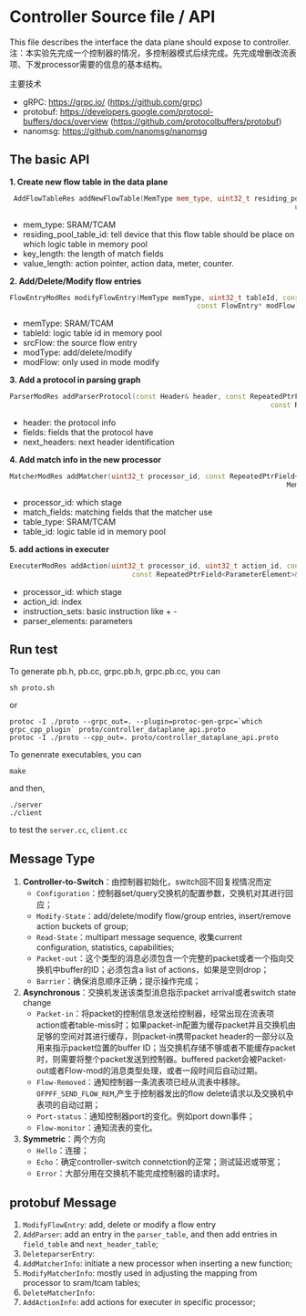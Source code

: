 # Controller Source file / API
This file describes the interface the data plane should expose to controller.
注：本实验先完成一个控制器的情况，多控制器模式后续完成。先完成增删改流表项、下发processor需要的信息的基本结构。

主要技术
- gRPC: https://grpc.io/ (https://github.com/grpc)
- protobuf: https://developers.google.com/protocol-buffers/docs/overview (https://github.com/protocolbuffers/protobuf)
- nanomsg: https://github.com/nanomsg/nanomsg

## The basic API
**1. Create new flow table in the data plane**

```c++
 AddFlowTableRes addNewFlowTable(MemType mem_type, uint32_t residing_pool_table_id, uint32_t key_length, 
                                                                      uint32_t value_length, uint32_t action_data_num)
 ```
   - mem_type: SRAM/TCAM
   - residing_pool_table_id: tell device that this flow table should be place on which logic table in memory pool
   - key_length: the length of match fields
   - value_length: action pointer, action data, meter, counter.

**2. Add/Delete/Modify flow entries**

```c++
FlowEntryModRes modifyFlowEntry(MemType memType, uint32_t tableId, const FlowEntry* srcFlow, FlowEntryModType modType,
                                              const FlowEntry* modFlow)
```
  - memType: SRAM/TCAM
  - tableId: logic table id in memory pool
  - srcFlow: the source flow entry
  - modType: add/delete/modify
  - modFlow: only used in mode modify
  
**3. Add a protocol in parsing graph**

```c++
ParserModRes addParserProtocol(const Header& header, const RepeatedPtrField<Field>& fields,
                                                                const RepeatedPtrField<NextHeader>& next_headers)
```

  - header: the protocol info
  - fields: fields that the protocol have
  - next_headers: next header identification

**4. Add match info in the new processor**

```c++
MatcherModRes addMatcher(uint32_t processor_id, const RepeatedPtrField<MatchField>& match_fields,
                                                                    MemType table_type, uint32_t table_id)
```

  - processor_id: which stage
  - match_fields: matching fields that the matcher use
  - table_type: SRAM/TCAM
  - table_id: logic table id in memory pool

**5. add actions in executer**

```c++
ExecuterModRes addAction(uint32_t processor_id, uint32_t action_id, const RepeatedField<int32> *instruction_sets,
                              const RepeatedPtrField<ParameterElement>& parameter_elements)
```

  - processor_id: which stage
  - action_id: index
  - instruction_sets: basic instruction like + -
  - parser_elements: parameters

## Run test
To generate pb.h, pb.cc, grpc.pb.h, grpc.pb.cc, you can 

```shell
sh proto.sh
```
or

```shell
protoc -I ./proto --grpc_out=. --plugin=protoc-gen-grpc=`which grpc_cpp_plugin` proto/controller_dataplane_api.proto
protoc -I ./proto --cpp_out=. proto/controller_dataplane_api.proto
```

To genenrate executables, you can

```shell
make
```

and then, 

```shell
./server
./client
```
to test the `server.cc`, `client.cc`

## Message Type
1. **Controller-to-Switch**：由控制器初始化，switch回不回复视情况而定
    - `Configuration`：控制器set/query交换机的配置参数，交换机对其进行回应；
    - `Modify-State`：add/delete/modify flow/group entries, insert/remove action buckets of group;
    - `Read-State`：multipart message sequence, 收集current configuration, statistics, capabilities;
    - `Packet-out`：这个类型的消息必须包含一个完整的packet或者一个指向交换机中buffer的ID；必须包含a list of actions，如果是空则drop；
    - `Barrier`：确保消息顺序正确；提示操作完成；
2. **Asynchronous**：交换机发送该类型消息指示packet arrival或者switch state change
    - `Packet-in`：将packet的控制信息发送给控制器，经常出现在流表项action或者table-miss时；如果packet-in配置为缓存packet并且交换机由足够的空间对其进行缓存，则packet-in携带packet header的一部分以及用来指示packet位置的buffer ID；当交换机存储不够或者不能缓存packet时，则需要将整个packet发送到控制器。buffered packet会被Packet-out或者Flow-mod的消息类型处理，或者一段时间后自动过期。
    - `Flow-Removed`：通知控制器一条流表项已经从流表中移除。`OFPFF_SEND_FLOW_REM`,产生于控制器发出的flow delete请求以及交换机中表项的自动过期；
    - `Port-status`：通知控制器port的变化。例如port down事件；
    - `Flow-monitor`：通知流表的变化。
3. **Symmetric**：两个方向
    - `Hello`：连接；
    - `Echo`：确定controller-switch connetction的正常；测试延迟或带宽；
    - `Error`：大部分用在交换机不能完成控制器的请求时。

## protobuf Message
1. `ModifyFlowEntry`: add, delete or modify a flow entry
2. `AddParser`: add an entry in the `parser_table`, and then add entries in `field_table` and `next_header_table`;
3. `DeleteparserEntry`:
4. `AddMatcherInfo`: initiate a new processor when inserting a new function;
5. `ModifyMatcherInfo`: mostly used in adjusting the mapping from processor to sram/tcam tables;
6. `DeleteMatcherInfo`:
7. `AddActionInfo`: add actions for executer in specific processor;
